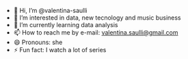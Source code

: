 - 👋 Hi, I’m @valentina-saulli
- 👀 I’m interested in data, new tecnology and music business
- 🌱 I’m currently learning data analysis
- 📫 How to reach me by e-mail: valentina.saulli@gmail.com
- 😄 Pronouns: she
- ⚡ Fun fact: I watch a lot of series

<!---
valentina-saulli/valentina-saulli is a ✨ special ✨ repository because its `README.md` (this file) appears on your GitHub profile.
You can click the Preview link to take a look at your changes.
--->
